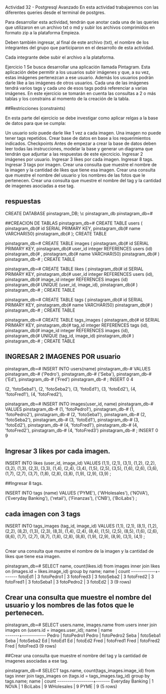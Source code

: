 Actividad 32 - Postgresql Avanzado
En esta actividad trabajaremos con las diferentes queries desde el terminal de postgres.

Para desarrollar esta actividad, tendrán que anotar cada una de las queries que utilizaron en un archivo txt o md y subir los archivos comprimidos en formato zip a la plataforma Empieza.

Deben también ingresar, al final de este archivo (txt), el nombre de los integrantes del grupo que participaron en el desarrollo de esta actividad.

Cada integrante debe subir el archivo a la plataforma.

Ejercicio 1
Se busca desarrollar una aplicación llamada Pintagram. Esta aplicación debe permitir a los usuarios subir imágenes y que, a su vez, estas imágenes pertenezcan a ese usuario. Además los usuarios podrán darle like a las imágenes de otros usuarios. Cada una de las imágenes tendrá varios tags y cada uno de esos tags podrá referenciar a varias imágenes. En este ejercicio se tomarán en cuenta las consultas a 2 o más tablas y los constrains al momento de la creación de la tabla.

##Restricciones (constraints)

En esta parte del ejercicio se debe investigar como aplicar relgas a la base de datos para que se cumpla:

Un usuario solo puede darle like 1 vez a cada imagen.
Una imagen no puede tener tags repetidos.
Crear base de datos en base a los requerimientos indicados.
Checkpoints
Antes de empezar a crear la base de datos deben leer todas las instrucciones, modelar la base y generar un diagrama que tendrán que adjuntar a las respuestas de este ejecrcicio.
Ingresar 2 imágenes por usuario.
Ingresar 3 likes por cada imagen.
Ingresar 8 tags.
Ingresar 3 tags por imagen.
Crear una consulta que muestre el nombre de la imagen y la cantidad de likes que tiene esa imagen.
Crear una consulta que muestre el nombre del usuario y los nombres de las fotos que le pertenecen.
Crear una consulta que muestre el nombre del tag y la cantidad de imagenes asociadas a ese tag.

## respuestas

CREATE DATABASE pinstagram_DB;
\c pinstagram_db
pinstagram_db=#

##CREACION DE TABLAS
pinstagram_db=# CREATE TABLE users (
pinstagram_db(# id SERIAL PRIMARY KEY,
pinstagram_db(# name VARCHAR(50)
pinstagram_db(# );
CREATE TABLE

pinstagram_db=# CREATE TABLE images (
pinstagram_db(# id SERIAL PRIMARY KEY,
pinstagram_db(# user_id integer REFERENCES users (id)
pinstagram_db(# ,
pinstagram_db(# name VARCHAR(50)
pinstagram_db(# )
pinstagram_db-# ;
CREATE TABLE

pinstagram_db=# CREATE TABLE likes (
pinstagram_db(# id SERIAL PRIMARY KEY,
pinstagram_db(# user_id integer REFERENCES users (id),
pinstagram_db(# image_id integer REFERENCES images (id)
pinstagram_db(# UNIQUE (user_id, image_id),
pinstagram_db(# )
pinstagram_db-# ;
CREATE TABLE


pinstagram_db=# CREATE TABLE tags (
pinstagram_db(# id SERIAL PRIMARY KEY,
pinstagram_db(# name VARCHAR(50)
pinstagram_db(# )
pinstagram_db-# ;
CREATE TABLE

pinstagram_db=# CREATE TABLE tags_images (
pinstagram_db(# id SERIAL PRIMARY KEY,
pinstagram_db(# tag_id integer REFERENCES tags (id),
pinstagram_db(# image_id integer REFERENCES images (id),
pinstagram_db(# UNIQUE (tag_id, image_id)
pinstagram_db(# )
pinstagram_db-# ;
CREATE TABLE

## INGRESAR 2 IMAGENES POR usuario
pinstagram_db=# INSERT INTO users(name)
pinstagram_db-# VALUES
pinstagram_db-# ('Pedro'),
pinstagram_db-# ('Seba'),
pinstagram_db-# ('Ed'),
pinstagram_db-# ('Fred')
pinstagram_db-# ;
INSERT 0 4

(2, 'fotoSeba1'),
(2, 'fotoSeba2'),
(3, 'fotoEd1'),
(3, 'fotoEd2'),
(4, 'fotoFred1'),
(4, 'fotoFred2'),

pinstagram_db=# INSERT INTO images(user_id, name)
pinstagram_db-# VALUES
pinstagram_db-# (1, 'fotoPedro1'),
pinstagram_db-# (1, 'fotoPedro2'),
pinstagram_db-# (2, 'fotoSeba1'),
pinstagram_db-# (2, 'fotoSeba2'),
pinstagram_db-# (3, 'fotoEd1'),
pinstagram_db-# (3, 'fotoEd2'),
pinstagram_db-# (4, 'fotoFred1'),
pinstagram_db-# (4, 'fotoFred2'),
pinstagram_db-# (4, 'fotoFred3')
pinstagram_db-# ;
INSERT 0 9


##  Ingresar 3 likes por cada imagen.

INSERT INTO likes (user_id, image_id)
VALUES
(1,1),
(2,1),
(3,1),
(1,2),
(2,2),
(3,2),
(1,3),
(2,3),
(3,3),
(1,4),
(2,4),
(3,4),
(1,5),
(2,5),
(3,5),
(1,6),
(2,6),
(3,6),
(1,7),
(2,7),
(3,7),
(1,8),
(2,8),
(3,8),
(1,9),
(2,9),
(3,9)
;


##Ingresar 8 tags.

INSERT INTO tags (name)
VALUES
('PYME'),
('WHolesales'),
('NOVA'),
('Everyday Banking'),
('retail'),
('Finanzas'),
('CNB'),
('BciLabs')
;


## cada imagen con 3 tags

INSERT INTO tags_images (tag_id, image_id)
VALUES
(1,1),
(2,1),
(8,1),
(1,2),
(2,2),
(8,2),
(1,3),
(2,3),
(8,3),
(1,4),
(2,4),
(8,4),
(1,5),
(2,5),
(8,5),
(1,6),
(2,6),
(8,6),
(1,7),
(2,7),
(8,7),
(1,8),
(2,8),
(8,8),
(1,9),
(2,9),
(8,9),
(3,1),
(4,1)
;


##
Crear una consulta que muestre el nombre de la imagen y la cantidad de likes que tiene esa imagen.


pinstagram_db=# SELECT name, count(likes.id) from images inner join likes on (images.id = likes.image_id) group by name;
    name    | count
------------+-------
 fotoEd1    |     3
 fotoPedro1 |     3
 fotoFred3  |     3
 fotoSeba2  |     3
 fotoFred2  |     3
 fotoFred1  |     3
 fotoSeba1  |     3
 fotoPedro2 |     3
 fotoEd2    |     3
(9 rows)

## Crear una consulta que muestre el nombre del usuario y los nombres de las fotos que le pertenecen.

pinstagram_db=# SELECT users.name, images.name from users inner join images on (users.id = images.user_id);
 name  |    name    
-------+------------
 Pedro | fotoPedro1
 Pedro | fotoPedro2
 Seba  | fotoSeba1
 Seba  | fotoSeba2
 Ed    | fotoEd1
 Ed    | fotoEd2
 Fred  | fotoFred1
 Fred  | fotoFred2
 Fred  | fotoFred3
(9 rows)


##Crear una consulta que muestre el nombre del tag y la cantidad de imagenes asociadas a ese tag.

pinstagram_db=# SELECT tags.name, count(tags_images.image_id) from tags inner join tags_images on (tags.id = tags_images.tag_id) group by tags.name;
       name       | count
------------------+-------
 Everyday Banking |     1
 NOVA             |     1
 BciLabs          |     9
 WHolesales       |     9
 PYME             |     9
(5 rows)
